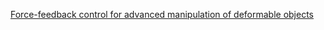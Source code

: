 
[Force-feedback control for advanced manipulation of deformable objects ](../assets/iProcessOppgave.pdf)
